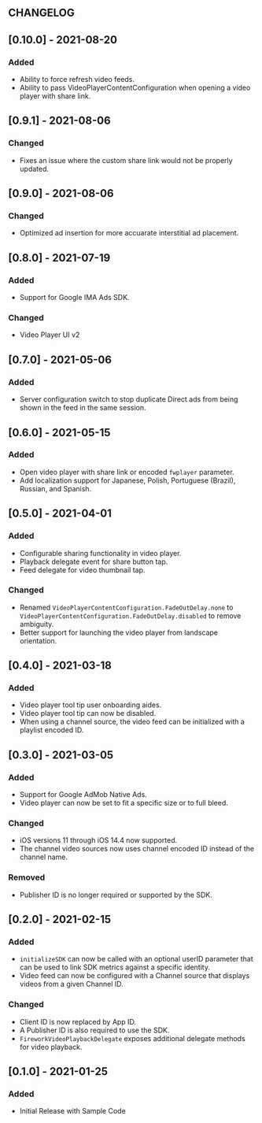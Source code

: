 ## CHANGELOG

## [0.10.0] - 2021-08-20

### Added

- Ability to force refresh video feeds.
- Ability to pass VideoPlayerContentConfiguration when opening a video player with share link.

## [0.9.1] - 2021-08-06

### Changed

- Fixes an issue where the custom share link would not be properly updated.

## [0.9.0] - 2021-08-06

### Changed

- Optimized ad insertion for more accuarate interstitial ad placement.

## [0.8.0] - 2021-07-19

### Added

- Support for Google IMA Ads SDK.

### Changed

- Video Player UI v2

## [0.7.0] - 2021-05-06

### Added

- Server configuration switch to stop duplicate Direct ads from being shown in the feed in the same session.

## [0.6.0] - 2021-05-15

### Added

- Open video player with share link or encoded `fwplayer` parameter.
- Add localization support for Japanese, Polish, Portuguese (Brazil), Russian, and Spanish.

## [0.5.0] - 2021-04-01

### Added

- Configurable sharing functionality in video player.
- Playback delegate event for share button tap.
- Feed delegate for video thumbnail tap.

### Changed

- Renamed `VideoPlayerContentConfiguration.FadeOutDelay.none` to `VideoPlayerContentConfiguration.FadeOutDelay.disabled` to remove ambiguity.
- Better support for launching the video player from landscape orientation. 

## [0.4.0] - 2021-03-18

### Added

- Video player tool tip user onboarding aides.
- Video player tool tip can now be disabled.
- When using a channel source, the video feed can be initialized with a playlist encoded ID.

## [0.3.0] - 2021-03-05

### Added
- Support for Google AdMob Native Ads.
- Video player can now be set to fit a specific size or to full bleed.

### Changed
- iOS versions 11 through iOS 14.4 now supported.
- The channel video sources now uses channel encoded ID instead of the channel name.

### Removed
- Publisher ID is no longer required or supported by the SDK.

## [0.2.0] - 2021-02-15

### Added
- `initializeSDK` can now be called with an optional userID parameter that can be used to link SDK metrics against a specific identity.
- Video feed can now be configured with a Channel source that displays videos from a given Channel ID.

### Changed
- Client ID is now replaced by App ID. 
- A Publisher ID is also required to use the SDK.
- `FireworkVideoPlaybackDelegate` exposes additional delegate methods for video playback.

## [0.1.0] - 2021-01-25

### Added
- Initial Release with Sample Code
